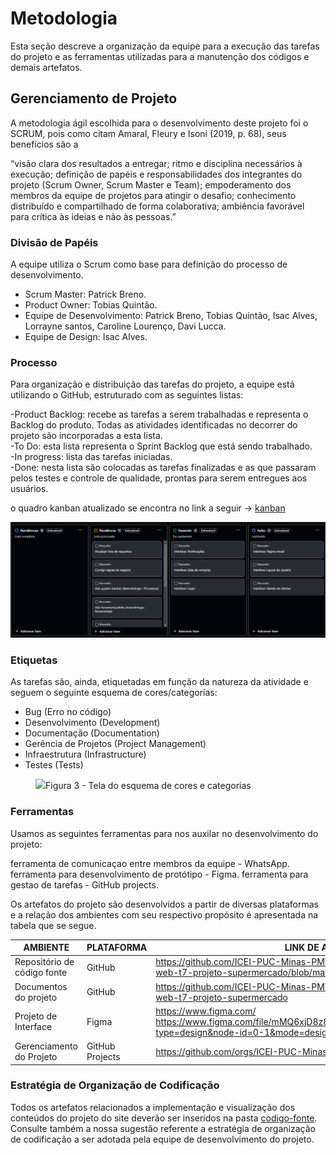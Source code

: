 
# Metodologia

Esta seção descreve a organização da equipe para a execução das tarefas do projeto e as ferramentas utilizadas para a manutenção dos códigos e demais artefatos.


## Gerenciamento de Projeto
A metodologia ágil escolhida para o desenvolvimento deste projeto foi o SCRUM, pois como citam Amaral, Fleury e Isoni (2019, p. 68), seus benefícios são a

“visão clara dos resultados a entregar; ritmo e disciplina necessários à execução; definição de papéis e responsabilidades dos integrantes do projeto (Scrum Owner, Scrum Master e Team); empoderamento dos membros da equipe de projetos para atingir o desafio; conhecimento distribuído e compartilhado de forma colaborativa; ambiência favorável para crítica às ideias e não às pessoas.”

### Divisão de Papéis

A equipe utiliza o Scrum como base para definição do processo de desenvolvimento.

- Scrum Master: Patrick Breno.
- Product Owner: Tobias Quintão.
- Equipe de Desenvolvimento: Patrick Breno, Tobias Quintão, Isac Alves, Lorrayne santos, Caroline Lourenço, Davi Lucca.
- Equipe de Design: Isac Alves.

### Processo
Para organização e distribuição das tarefas do projeto, a equipe está utilizando o GitHub, estruturado com as seguintes listas:

-Product Backlog: recebe as tarefas a serem trabalhadas e representa o Backlog do produto. Todas as atividades identificadas no decorrer do projeto são incorporadas a esta lista.<br>
-To Do: esta lista representa o Sprint Backlog que está sendo trabalhado.<br>
-In progress: lista das tarefas iniciadas.<br>
-Done: nesta lista são colocadas as tarefas finalizadas e as que passaram pelos testes e controle de qualidade, prontas para serem entregues aos usuários.

o quadro kanban atualizado se encontra no link a seguir -> [kanban](https://github.com/orgs/ICEI-PUC-Minas-PMV-ADS/projects/1000)

<img src="img/kanban.png" alt="quadro kanaban em 11/04">


### Etiquetas
<p>As tarefas são, ainda, etiquetadas em função da natureza da atividade e seguem o seguinte esquema de cores/categorias:</p>

<ul>
  <li>Bug (Erro no código)</li>
  <li>Desenvolvimento (Development)</li>
  <li>Documentação (Documentation)</li>
  <li>Gerência de Projetos (Project Management)</li>
  <li>Infraestrutura (Infrastructure)</li>
  <li>Testes (Tests)</li>
</ul>

<figure> 
  <img src="https://user-images.githubusercontent.com/100447878/164068979-9eed46e1-9b44-461e-ab88-c2388e6767a1.png"
    <figcaption>Figura 3 - Tela do esquema de cores e categorias</figcaption>
</figure> 
  
### Ferramentas

Usamos as seguintes ferramentas para nos auxilar no desenvolvimento do projeto:

ferramenta de comunicaçao entre membros da equipe - WhatsApp.
ferramenta para desenvolvimento de protótipo - Figma.
ferramenta para gestao de tarefas - GitHub projects.

Os artefatos do projeto são desenvolvidos a partir de diversas plataformas e a relação dos ambientes com seu respectivo propósito é apresentada na tabela que se segue.

| AMBIENTE                            | PLATAFORMA                         | LINK DE ACESSO                         |
|-------------------------------------|------------------------------------|----------------------------------------|
| Repositório de código fonte         | GitHub                             | https://github.com/ICEI-PUC-Minas-PMV-ADS/pmv-ads-2024-1-e1-proj-web-t7-projeto-supermercado/blob/main/codigo-fonte/README.md
| Documentos do projeto               | GitHub                             | https://github.com/ICEI-PUC-Minas-PMV-ADS/pmv-ads-2024-1-e1-proj-web-t7-projeto-supermercado                            |
| Projeto de Interface                | Figma                              | https://www.figma.com/ https://www.figma.com/file/mMQ6xjD8z8HkEmKKonzp6p/prototipo(rascunho)?type=design&node-id=0-1&mode=design&t=Ly8slrBUbDZAGzZA-0                |
| Gerenciamento do Projeto            | GitHub Projects                    | https://github.com/orgs/ICEI-PUC-Minas-PMV-ADS/projects/1000 |



### Estratégia de Organização de Codificação 

Todos os artefatos relacionados a implementação e visualização dos conteúdos do projeto do site deverão ser inseridos na pasta [codigo-fonte](http://https://github.com/ICEI-PUC-Minas-PMV-ADS/WebApplicationProject-Template-v2/tree/main/codigo-fonte). Consulte também a nossa sugestão referente a estratégia de organização de codificação a ser adotada pela equipe de desenvolvimento do projeto.
